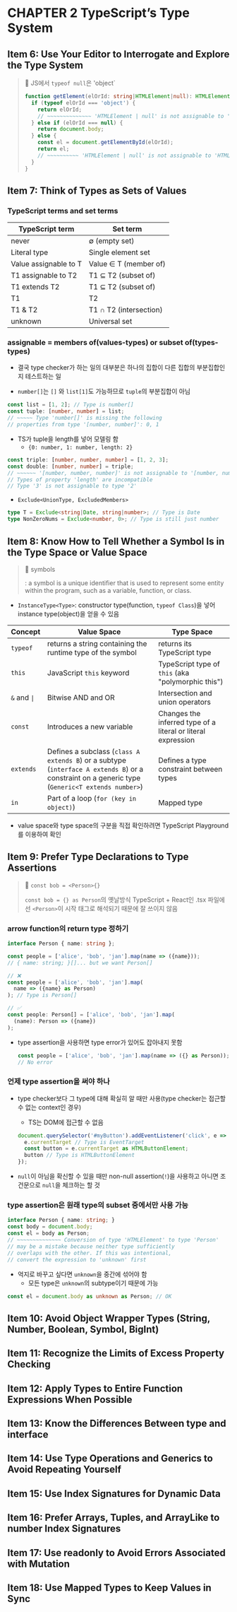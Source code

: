 # CHAPTER 2 TypeScript’s Type System

## Item 6: Use Your Editor to Interrogate and Explore the Type System

> 🚨 JS에서 `typeof null`은 'object`
>
> ```ts
> function getElement(elOrId: string|HTMLElement|null): HTMLElement {
>   if (typeof elOrId === 'object') {
>     return elOrId;
>     // ~~~~~~~~~~~~~~ 'HTMLElement | null' is not assignable to 'HTMLElement'
>   } else if (elOrId === null) {
>     return document.body;
>   } else {
>     const el = document.getElementById(elOrId);
>     return el;
>     // ~~~~~~~~~~ 'HTMLElement | null' is not assignable to 'HTMLElement'
>   }
> }
> ```

## Item 7: Think of Types as Sets of Values

### TypeScript terms and set terms

| **TypeScript term**   | **Set term**            |
|-----------------------|-------------------------|
| never                 | ∅ (empty set)           |
| Literal type          | Single element set      |
| Value assignable to T | Value ∈ T (member of)   |
| T1 assignable to T2   | T1 ⊆ T2 (subset of)     |
| T1 extends T2         | T1 ⊆ T2 (subset of)     |
| T1 | T2               | T1 ∪ T2 (union)         |
| T1 & T2               | T1 ∩ T2 (intersection)  |
| unknown               | Universal set           |

### assignable = members of(values-types) or subset of(types-types)

- 결국 type checker가 하는 일의 대부분은 하나의 집합이 다른 집합의 부분집합인지 테스트하는 일

- `number[]`는 `[]` 와 `list[1]`도 가능하므로 `tuple`의 부분집합이 아님

```ts
const list = [1, 2]; // Type is number[]
const tuple: [number, number] = list;
// ~~~~~ Type 'number[]' is missing the following
// properties from type '[number, number]': 0, 1
```

- TS가 tuple을 length를 넣어 모델링 함
  - `{0: number, 1: number, length: 2}`

```ts
const triple: [number, number, number] = [1, 2, 3];
const double: [number, number] = triple; 
// ~~~~~~ '[number, number, number]' is not assignable to '[number, number]'
// Types of property 'length' are incompatible
// Type '3' is not assignable to type '2'
```

- `Exclude<UnionType, ExcludedMembers>`

```ts
type T = Exclude<string|Date, string|number>; // Type is Date
type NonZeroNums = Exclude<number, 0>; // Type is still just number
```

## Item 8: Know How to Tell Whether a Symbol Is in the Type Space or Value Space
>
> 📖 symbols
>
> : a symbol is a unique identifier that is used to represent some entity within the program, such as a variable, function, or class.

- `InstanceType<Type>`: constructor type(function, `typeof Class`)을 넣어 instance type(object)을 얻을 수 있음

| Concept | Value Space | Type Space |
|---------|-------------|------------|
|`typeof`| returns a string containing the runtime type of the symbol | returns its TypeScript type|
| `this`  | JavaScript `this` keyword  | TypeScript type of `this` (aka "polymorphic this") |
| `&` and `\|` | Bitwise AND and OR | Intersection and union operators |
| `const` | Introduces a new variable | Changes the inferred type of a literal or literal expression |
| `extends` | Defines a subclass (`class A extends B`) or a subtype (`interface A extends B`) or a constraint on a generic type (`Generic<T extends number>`) | Defines a type constraint between types |
| `in` | Part of a loop (`for (key in object)`) | Mapped type|

- value space와 type space의 구분을 직접 확인하려면 TypeScript Playground를 이용하여 확인

## Item 9: Prefer Type Declarations to Type Assertions

> 🚨 `const bob = <Person>{}`
>
> `const bob = {} as Person`의 옛날방식
> TypeScript + React인 .tsx 파일에선 `<Person>`이 시작 태그로 해석되기 때문에 잘 쓰이지 않음

### arrow function의 return type 정하기

```ts
interface Person { name: string };

const people = ['alice', 'bob', 'jan'].map(name => ({name}));
// { name: string; }[]... but we want Person[]

// ❌
const people = ['alice', 'bob', 'jan'].map(
  name => ({name} as Person)
); // Type is Person[]

// ✅
const people: Person[] = ['alice', 'bob', 'jan'].map(
  (name): Person => ({name})
);
```

- type assertion을 사용하면 type error가 있어도 잡아내지 못함

  ```ts
  const people = ['alice', 'bob', 'jan'].map(name => ({} as Person));
  // No error
  ```

### 언제 type assertion을 써야 하나

- type checker보다 그 type에 대해 확실히 알 때만 사용(type checker는 접근할 수 없는 context인 경우)
  - TS는 DOM에 접근할 수 없음

  ```ts
  document.querySelector('#myButton').addEventListener('click', e => {
    e.currentTarget // Type is EventTarget
    const button = e.currentTarget as HTMLButtonElement;
    button // Type is HTMLButtonElement
  });
  ```

- `null`이 아님을 확신할 수 있을 때만 non-null assertion(`!`)을 사용하고 아니면 조건문으로 `null`을 체크하는 할 것

### type assertion은 원래 type의 subset 중에서만 사용 가능

```ts
interface Person { name: string; }
const body = document.body;
const el = body as Person;
// ~~~~~~~~~~~~~~ Conversion of type 'HTMLElement' to type 'Person'
// may be a mistake because neither type sufficiently
// overlaps with the other. If this was intentional,
// convert the expression to 'unknown' first
```

- 억지로 바꾸고 싶다면 `unknown`을 중간에 섞어야 함
  - 모든 type은 `unknown`의 subtype이기 때문에 가능

```ts
const el = document.body as unknown as Person; // OK
```

## Item 10: Avoid Object Wrapper Types (String, Number, Boolean, Symbol, BigInt)

## Item 11: Recognize the Limits of Excess Property Checking

## Item 12: Apply Types to Entire Function Expressions When Possible

## Item 13: Know the Differences Between type and interface

## Item 14: Use Type Operations and Generics to Avoid Repeating Yourself

## Item 15: Use Index Signatures for Dynamic Data

## Item 16: Prefer Arrays, Tuples, and ArrayLike to number Index Signatures

## Item 17: Use readonly to Avoid Errors Associated with Mutation

## Item 18: Use Mapped Types to Keep Values in Sync
